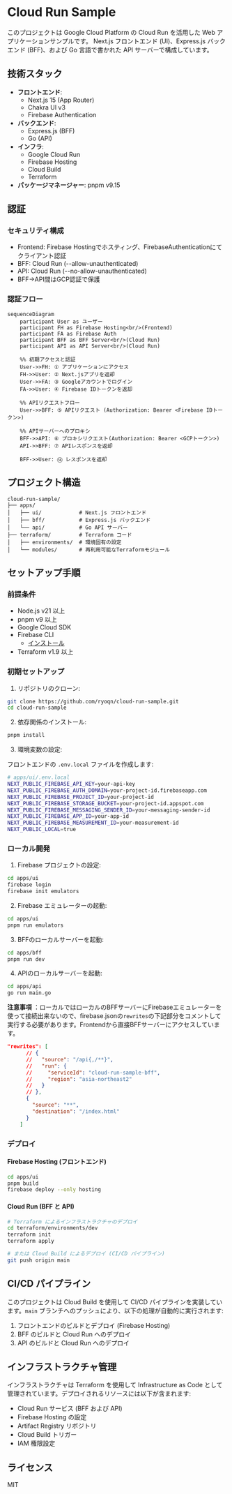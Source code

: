 # Cloud Run Sample

このプロジェクトは Google Cloud Platform の Cloud Run を活用した Web アプリケーションサンプルです。
Next.js フロントエンド (UI)、Express.js バックエンド (BFF)、および Go 言語で書かれた API サーバーで構成しています。

## 技術スタック

- **フロントエンド**:
  - Next.js 15 (App Router)
  - Chakra UI v3
  - Firebase Authentication
- **バックエンド**:
  - Express.js (BFF)
  - Go (API)
- **インフラ**:
  - Google Cloud Run
  - Firebase Hosting
  - Cloud Build
  - Terraform
- **パッケージマネージャー**: pnpm v9.15

## 認証
### セキュリティ構成
  - Frontend: Firebase Hostingでホスティング、FirebaseAuthenticationにてクライアント認証
  - BFF: Cloud Run (--allow-unauthenticated)
  - API: Cloud Run (--no-allow-unauthenticated)
  - BFF→API間はGCP認証で保護
### 認証フロー
```mermaid
sequenceDiagram
    participant User as ユーザー
    participant FH as Firebase Hosting<br/>(Frontend)
    participant FA as Firebase Auth
    participant BFF as BFF Server<br/>(Cloud Run)
    participant API as API Server<br/>(Cloud Run)

    %% 初期アクセスと認証
    User->>FH: ① アプリケーションにアクセス
    FH->>User: ② Next.jsアプリを返却
    User->>FA: ③ Googleアカウントでログイン
    FA->>User: ④ Firebase IDトークンを返却

    %% APIリクエストフロー
    User->>BFF: ⑤ APIリクエスト (Authorization: Bearer <Firebase IDトークン>)

    %% APIサーバーへのプロキシ
    BFF->>API: ⑥ プロキシリクエスト(Authorization: Bearer <GCPトークン>)
    API->>BFF: ⑦ APIレスポンスを返却

    BFF->>User: ⑭ レスポンスを返却
```

## プロジェクト構造

```
cloud-run-sample/
├── apps/
│   ├── ui/            # Next.js フロントエンド
│   ├── bff/           # Express.js バックエンド
│   └── api/           # Go API サーバー
├── terraform/         # Terraform コード
│   ├── environments/  # 環境固有の設定
│   └── modules/       # 再利用可能なTerraformモジュール
```

## セットアップ手順

### 前提条件

- Node.js v21 以上
- pnpm v9 以上
- Google Cloud SDK
- Firebase CLI
  - [インストール](https://firebase.google.com/docs/cli?hl=ja#install_the_firebase_cli)
- Terraform v1.9 以上

### 初期セットアップ

1. リポジトリのクローン:

```bash
git clone https://github.com/ryoqn/cloud-run-sample.git
cd cloud-run-sample
```

2. 依存関係のインストール:

```bash
pnpm install
```

3. 環境変数の設定:

フロントエンドの `.env.local` ファイルを作成します:

```bash
# apps/ui/.env.local
NEXT_PUBLIC_FIREBASE_API_KEY=your-api-key
NEXT_PUBLIC_FIREBASE_AUTH_DOMAIN=your-project-id.firebaseapp.com
NEXT_PUBLIC_FIREBASE_PROJECT_ID=your-project-id
NEXT_PUBLIC_FIREBASE_STORAGE_BUCKET=your-project-id.appspot.com
NEXT_PUBLIC_FIREBASE_MESSAGING_SENDER_ID=your-messaging-sender-id
NEXT_PUBLIC_FIREBASE_APP_ID=your-app-id
NEXT_PUBLIC_FIREBASE_MEASUREMENT_ID=your-measurement-id
NEXT_PUBLIC_LOCAL=true
```

### ローカル開発

1. Firebase プロジェクトの設定:

```bash
cd apps/ui
firebase login
firebase init emulators
```

2. Firebase エミュレーターの起動:

```bash
cd apps/ui
pnpm run emulators
```
3. BFFのローカルサーバーを起動:

```bash
cd apps/bff
pnpm run dev
```
4. APIのローカルサーバーを起動:

```bash
cd apps/api
go run main.go
```

**注意事項** ：ローカルではローカルのBFFサーバーにFirebaseエミュレーターを使って接続出来ないので、firebase.jsonの`rewrites`の下記部分をコメントして実行する必要があります。Frontendから直接BFFサーバーにアクセスしています。

```json
"rewrites": [
      // {
      //   "source": "/api{,/**}",
      //   "run": {
      //     "serviceId": "cloud-run-sample-bff",
      //     "region": "asia-northeast2"
      //   }
      // },
      {
        "source": "**",
        "destination": "/index.html"
      }
    ]
```

### デプロイ

#### Firebase Hosting (フロントエンド)

```bash
cd apps/ui
pnpm build
firebase deploy --only hosting
```

#### Cloud Run (BFF と API)

```bash
# Terraform によるインフラストラクチャのデプロイ
cd terraform/environments/dev
terraform init
terraform apply

# または Cloud Build によるデプロイ (CI/CD パイプライン)
git push origin main
```

## CI/CD パイプライン

このプロジェクトは Cloud Build を使用して CI/CD パイプラインを実装しています。`main` ブランチへのプッシュにより、以下の処理が自動的に実行されます:

1. フロントエンドのビルドとデプロイ (Firebase Hosting)
2. BFF のビルドと Cloud Run へのデプロイ
3. API のビルドと Cloud Run へのデプロイ

## インフラストラクチャ管理

インフラストラクチャは Terraform を使用して Infrastructure as Code として管理されています。デプロイされるリソースには以下が含まれます:

- Cloud Run サービス (BFF および API)
- Firebase Hosting の設定
- Artifact Registry リポジトリ
- Cloud Build トリガー
- IAM 権限設定

## ライセンス

MIT
